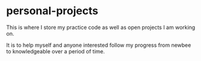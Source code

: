 # personal-projects
This is where I store my practice code as well as open projects I am working on.

It is to help myself and anyone interested follow my progress from newbee to knowledgeable over a period of time.
